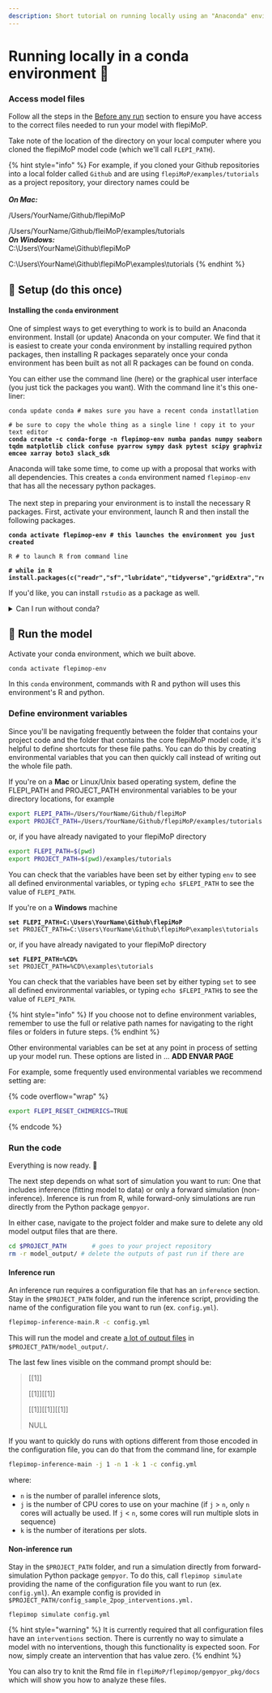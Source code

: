 ```yaml
---
description: Short tutorial on running locally using an "Anaconda" environment.
---
```


# Running locally in a conda environment 🐍

### Access model files

Follow all the steps in the [Before any run](before-any-run.md) section to ensure you have access to the correct files needed to run your model with flepiMoP.

Take note of the location of the directory on your local computer where you cloned the flepiMoP model code (which we'll call `FLEPI_PATH`).

{% hint style="info" %}
For example, if you cloned your Github repositories into a local folder called `Github` and are using `flepiMoP/examples/tutorials` as a project repository, your directory names could be\
\
_**On Mac:**_

/Users/YourName/Github/flepiMoP

/Users/YourName/Github/fleiMoP/examples/tutorials
\
_**On Windows:**_\
C:\Users\YourName\Github\flepiMoP

C:\Users\YourName\Github\flepiMoP\examples\tutorials
{% endhint %}

## 🧱 Setup (do this once)

#### Installing the `conda` environment

One of simplest ways to get everything to work is to build an Anaconda environment. Install (or update) Anaconda on your computer. We find that it is easiest to create your conda environment by installing required python packages, then installing R packages separately once your conda environment has been built as not all R packages can be found on conda.

You can either use the command line (here) or the graphical user interface (you just tick the packages you want). With the command line it's this one-liner:

<pre class="language-bash" data-overflow="wrap"><code class="lang-bash">conda update conda # makes sure you have a recent conda instatllation

# be sure to copy the whole thing as a single line ! copy it to your text editor
<strong>conda create -c conda-forge -n flepimop-env numba pandas numpy seaborn tqdm matplotlib click confuse pyarrow sympy dask pytest scipy graphviz emcee xarray boto3 slack_sdk
</strong></code></pre>

Anaconda will take some time, to come up with a proposal that works with all dependencies. This creates a `conda` environment named `flepimop-env` that has all the necessary python packages.\
\
The next step in preparing your environment is to install the necessary R packages. First, activate your environment, launch R and then install the following packages.

<pre class="language-bash" data-overflow="wrap"><code class="lang-bash"><strong>conda activate flepimop-env # this launches the environment you just created
</strong>
R # to launch R from command line

<strong># while in R
</strong><strong>install.packages(c("readr","sf","lubridate","tidyverse","gridExtra","reticulate","truncnorm","xts","ggfortify","flextable","doParallel","foreach","optparse","arrow","devtools","cowplot","ggraph"))
</strong></code></pre>

If you'd like, you can install `rstudio` as a package as well.

<details>

<summary>Can I run without conda?</summary>

Anaconda is the most reproducible way to run our model. However, you can still proceed without it. You can just carry on with the steps below without creating an environment.

**How to do it?** Just skip every line starting with `conda` and do not use the `--no-deps` flag when installing gempyor (so pip will install the dependencies). When running `local_install.R` there may be failures because some packages are missing. Install them as you usually do from R. The rest is the same as this tutorial.

</details>

## 🚀 Run the model

Activate your conda environment, which we built above.

```bash
conda activate flepimop-env
```

In this `conda` environment, commands with R and python will uses this environment's R and python.

### Define environment variables

Since you'll be navigating frequently between the folder that contains your project code and the folder that contains the core flepiMoP model code, it's helpful to define shortcuts for these file paths. You can do this by creating environmental variables that you can then quickly call instead of writing out the whole file path.

If you're on a **Mac** or Linux/Unix based operating system, define the FLEPI\_PATH and PROJECT\_PATH environmental variables to be your directory locations, for example

```bash
export FLEPI_PATH=/Users/YourName/Github/flepiMoP
export PROJECT_PATH=/Users/YourName/Github/flepiMoP/examples/tutorials
```

or, if you have already navigated to your flepiMoP directory

```bash
export FLEPI_PATH=$(pwd)
export PROJECT_PATH=$(pwd)/examples/tutorials
```

You can check that the variables have been set by either typing `env` to see all defined environmental variables, or typing `echo $FLEPI_PATH` to see the value of `FLEPI_PATH`.

If you're on a **Windows** machine

<pre class="language-bash"><code class="lang-bash"><strong>set FLEPI_PATH=C:\Users\YourName\Github\flepiMoP
</strong>set PROJECT_PATH=C:\Users\YourName\Github\flepiMoP\examples\tutorials
</code></pre>

or, if you have already navigated to your flepiMoP directory

<pre class="language-bash"><code class="lang-bash"><strong>set FLEPI_PATH=%CD%
</strong>set PROJECT_PATH=%CD%\examples\tutorials
</code></pre>

You can check that the variables have been set by either typing `set` to see all defined environmental variables, or typing `echo $FLEPI_PATH$` to see the value of `FLEPI_PATH`.

{% hint style="info" %}
If you choose not to define environment variables, remember to use the full or relative path names for navigating to the right files or folders in future steps.
{% endhint %}

Other environmental variables can be set at any point in process of setting up your model run. These options are listed in ... **ADD ENVAR PAGE**

For example, some frequently used environmental variables we recommend setting are:

{% code overflow="wrap" %}
```bash
export FLEPI_RESET_CHIMERICS=TRUE
```
{% endcode %}

### Run the code

Everything is now ready. 🎉

The next step depends on what sort of simulation you want to run: One that includes inference (fitting model to data) or only a forward simulation (non-inference). Inference is run from R, while forward-only simulations are run directly from the Python package `gempyor`.

In either case, navigate to the project folder and make sure to delete any old model output files that are there.

```bash
cd $PROJECT_PATH       # goes to your project repository
rm -r model_output/ # delete the outputs of past run if there are
```

#### Inference run

An inference run requires a configuration file that has an `inference` section. Stay in the `$PROJECT_PATH` folder, and run the inference script, providing the name of the configuration file you want to run (ex. `config.yml`). 

```bash
flepimop-inference-main.R -c config.yml
```

This will run the model and create [a lot of output files](../../gempyor/output-files.md) in `$PROJECT_PATH/model_output/`.

The last few lines visible on the command prompt should be:

> \[\[1]]
>
> \[\[1]]\[\[1]]
>
> \[\[1]]\[\[1]]\[\[1]]
>
> NULL

If you want to quickly do runs with options different from those encoded in the configuration file, you can do that from the command line, for example

```bash
flepimop-inference-main -j 1 -n 1 -k 1 -c config.yml
```

where:

* `n` is the number of parallel inference slots,
* `j` is the number of CPU cores to use on your machine (if `j` > `n`, only `n` cores will actually be used. If `j` < `n`, some cores will run multiple slots in sequence)
* `k` is the number of iterations per slots.

#### Non-inference run

Stay in the `$PROJECT_PATH` folder, and run a simulation directly from forward-simulation Python package `gempyor`. To do this, call `flepimop simulate` providing the name of the configuration file you want to run (ex. `config.yml`). An example config is provided in `$PROJECT_PATH/config_sample_2pop_interventions.yml.`

```
flepimop simulate config.yml
```

{% hint style="warning" %}
It is currently required that all configuration files have an `interventions` section. There is currently no way to simulate a model with no interventions, though this functionality is expected soon. For now, simply create an intervention that has value zero.
{% endhint %}

You can also try to knit the Rmd file in `flepiMoP/flepimop/gempyor_pkg/docs` which will show you how to analyze these files.


